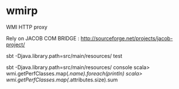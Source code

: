 wmirp
=====

WMI HTTP proxy

Rely on JACOB COM BRIDGE : http://sourceforge.net/projects/jacob-project/

sbt -Djava.library.path=src/main/resources/ test
 
sbt -Djava.library.path=src/main/resources/ console
scala> wmi.getPerfClasses.map(_.name).foreach(println)
scala> wmi.getPerfClasses.map(_.attributes.size).sum

